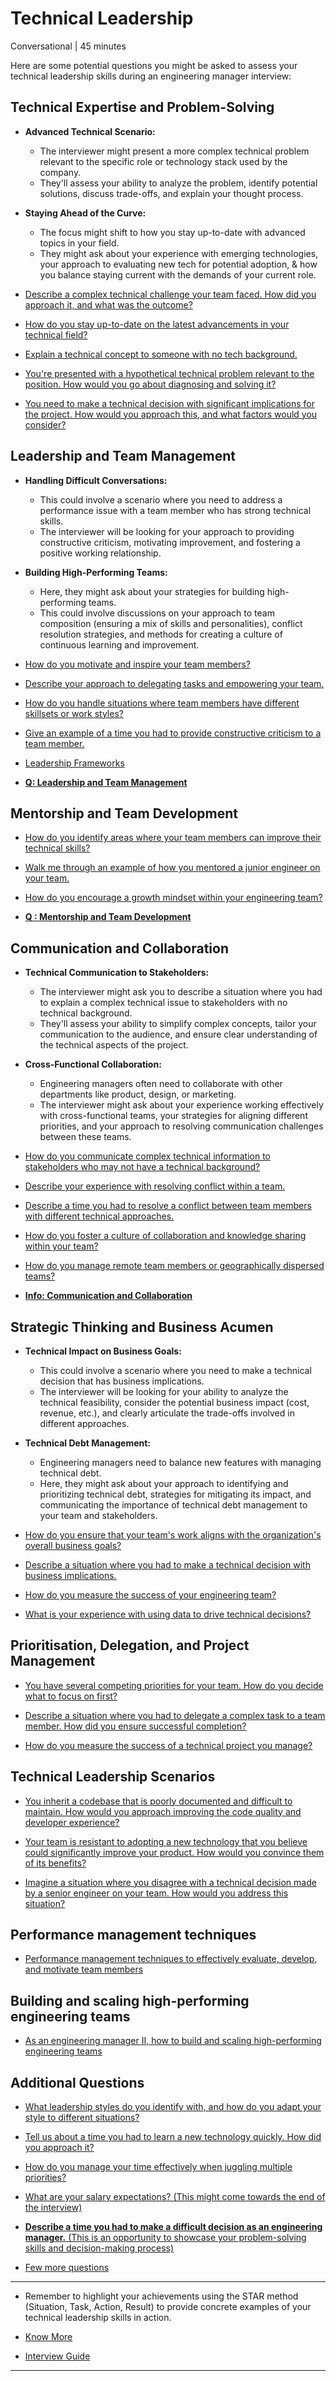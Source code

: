 # Technical Leadership

Conversational | 45 minutes

Here are some potential questions you might be asked to assess your technical leadership skills during an engineering manager interview:

## **Technical Expertise and Problem-Solving** ##

- **Advanced Technical Scenario:**
    - The interviewer might present a more complex technical problem relevant to the specific role or technology stack used by the company.
    - They'll assess your ability to analyze the problem, identify potential solutions, discuss trade-offs, and explain your thought process.
- **Staying Ahead of the Curve:**
    - The focus might shift to how you stay up-to-date with advanced topics in your field.
    - They might ask about your experience with emerging technologies, your approach to evaluating new tech for potential adoption, & how you balance staying current with the demands of your current role.

- [Describe a complex technical challenge your team faced. How did you approach it, and what was the outcome?](https://github.com/swapnull-in/technical-leadership-interview/blob/main/Technical%20Expertise%20and%20Problem-Solving/Describe_a_complex_technical_challenge_your_team_faced._how_did_you_approach_it_and_what_was_the_outcome.pdf)

- [How do you stay up-to-date on the latest advancements in your technical field?](https://github.com/swapnull-in/technical-leadership-interview/blob/main/Technical%20Expertise%20and%20Problem-Solving/How_do_you_stay_up-to-date_on_the_latest_advancements_in_your_technical_field.pdf)

- [Explain a technical concept to someone with no tech background.](https://github.com/swapnull-in/technical-leadership-interview/blob/main/Technical%20Expertise%20and%20Problem-Solving/Explain_a_technical_concept_to_someone_with_no_tech_background..pdf)

- [You're presented with a hypothetical technical problem relevant to the position. How would you go about diagnosing and solving it?](https://github.com/swapnull-in/technical-leadership-interview/blob/main/Technical%20Expertise%20and%20Problem-Solving/Youre_presented_with_a_hypothetical_technical_problem_relevant_to_the_position._how_would_you_go_about_diagnosing_and_solving_it.pdf)

- [You need to make a technical decision with significant implications for the project. How would you approach this, and what factors would you consider?](https://github.com/swapnull-in/technical-leadership-interview/blob/main/Technical%20Expertise%20and%20Problem-Solving/You_need_to_make_a_technical_decision_with_significant_implications_for_the_project._how_would_you_approach_this_and_what_factors_would_you_consider.pdf)

## **Leadership and Team Management** ## 

- **Handling Difficult Conversations:**
    - This could involve a scenario where you need to address a performance issue with a team member who has strong technical skills.
    - The interviewer will be looking for your approach to providing constructive criticism, motivating improvement, and fostering a positive working relationship.
- **Building High-Performing Teams:**
    - Here, they might ask about your strategies for building high-performing teams.
    - This could involve discussions on your approach to team composition (ensuring a mix of skills and personalities), conflict resolution strategies, and methods for creating a culture of continuous learning and improvement.

- [How do you motivate and inspire your team members?](https://www.notion.so/How-do-you-motivate-and-inspire-your-team-members-bd60bef80fed441588d40cda52e83837?pvs=21)

- [Describe your approach to delegating tasks and empowering your team.](https://www.notion.so/Describe-your-approach-to-delegating-tasks-and-empowering-your-team-81a5d9a74f8f4646b3a124721f01ddad?pvs=21)

- [How do you handle situations where team members have different skillsets or work styles?](https://www.notion.so/How-do-you-handle-situations-where-team-members-have-different-skillsets-or-work-styles-6c9f8cf73d6b41389e401d3c2f282718?pvs=21)

- [Give an example of a time you had to provide constructive criticism to a team member.](https://www.notion.so/Give-an-example-of-a-time-you-had-to-provide-constructive-criticism-to-a-team-member-94bc457ebd6f40d2a6c196c92a932bd2?pvs=21)

- [Leadership Frameworks ](https://www.notion.so/Leadership-Frameworks-1ea08ef9eb914e948d8b43ceea218dbb?pvs=21)

- [**Q: Leadership and Team Management**](https://www.notion.so/Q-Leadership-and-Team-Management-23c9a3283ed747d29a331f3095bdf0fc?pvs=21)

## **Mentorship and Team Development** ## 

- [How do you identify areas where your team members can improve their technical skills?](https://www.notion.so/How-do-you-identify-areas-where-your-team-members-can-improve-their-technical-skills-3550f9e88e9c4cb4a7d461e72bbd75f7?pvs=21)

- [Walk me through an example of how you mentored a junior engineer on your team.](https://www.notion.so/Walk-me-through-an-example-of-how-you-mentored-a-junior-engineer-on-your-team-e9dca7c5d591460c8a778f5a2f77cf95?pvs=21)

- [How do you encourage a growth mindset within your engineering team?](https://www.notion.so/How-do-you-encourage-a-growth-mindset-within-your-engineering-team-635eaff70c6c46a8afdecb312d3a6fa4?pvs=21)

- [**Q : Mentorship and Team Development**](https://www.notion.so/Q-Mentorship-and-Team-Development-57028c2c9c7444c5949ed55e90ffb101?pvs=21)

## **Communication and Collaboration** ## 

- **Technical Communication to Stakeholders:**
    - The interviewer might ask you to describe a situation where you had to explain a complex technical issue to stakeholders with no technical background.
    - They'll assess your ability to simplify complex concepts, tailor your communication to the audience, and ensure clear understanding of the technical aspects of the project.
- **Cross-Functional Collaboration:**
    - Engineering managers often need to collaborate with other departments like product, design, or marketing.
    - The interviewer might ask about your experience working effectively with cross-functional teams, your strategies for aligning different priorities, and your approach to resolving communication challenges between these teams.

- [How do you communicate complex technical information to stakeholders who may not have a technical background?](https://www.notion.so/How-do-you-communicate-complex-technical-information-to-stakeholders-who-may-not-have-a-technical-ba-ed75078b41d542afae290accc7d38a2f?pvs=21)

- [Describe your experience with resolving conflict within a team.](https://www.notion.so/Describe-your-experience-with-resolving-conflict-within-a-team-670e566b93d54624bcae22d48000b150?pvs=21)

- [Describe a time you had to resolve a conflict between team members with different technical approaches.](https://www.notion.so/Describe-a-time-you-had-to-resolve-a-conflict-between-team-members-with-different-technical-approach-89cae6d731694d17bde31857024939d4?pvs=21)

- [How do you foster a culture of collaboration and knowledge sharing within your team?](https://www.notion.so/How-do-you-foster-a-culture-of-collaboration-and-knowledge-sharing-within-your-team-151b362698b9448ab4672b3c4bc18253?pvs=21)

- [How do you manage remote team members or geographically dispersed teams?](https://www.notion.so/How-do-you-manage-remote-team-members-or-geographically-dispersed-teams-ea1bca00b61449928c2e7ce305f7dc4f?pvs=21)

- [**Info: Communication and Collaboration**](https://www.notion.so/Info-Communication-and-Collaboration-e6a0c9676c124ac48bda79822fb2bafa?pvs=21)

## **Strategic Thinking and Business Acumen** ## 

- **Technical Impact on Business Goals:**
    - This could involve a scenario where you need to make a technical decision that has business implications.
    - The interviewer will be looking for your ability to analyze the technical feasibility, consider the potential business impact (cost, revenue, etc.), and clearly articulate the trade-offs involved in different approaches.
- **Technical Debt Management:**
    - Engineering managers need to balance new features with managing technical debt.
    - Here, they might ask about your approach to identifying and prioritizing technical debt, strategies for mitigating its impact, and communicating the importance of technical debt management to your team and stakeholders.

- [How do you ensure that your team's work aligns with the organization's overall business goals?](https://www.notion.so/How-do-you-ensure-that-your-team-s-work-aligns-with-the-organization-s-overall-business-goals-15449204ff544cf29cce6c94f950a335?pvs=21)

- [Describe a situation where you had to make a technical decision with business implications.](https://www.notion.so/Describe-a-situation-where-you-had-to-make-a-technical-decision-with-business-implications-173d53e59408411b8420780e8ed53ed4?pvs=21)

- [How do you measure the success of your engineering team?](https://www.notion.so/How-do-you-measure-the-success-of-your-engineering-team-32dd3808b6ae44aca07021f3e46cbd1f?pvs=21)

- [What is your experience with using data to drive technical decisions?](https://www.notion.so/What-is-your-experience-with-using-data-to-drive-technical-decisions-eac6e5350236445489779f85b47dc404?pvs=21)

## **Prioritisation, Delegation, and Project Management** ## 

- [You have several competing priorities for your team. How do you decide what to focus on first?](https://www.notion.so/You-have-several-competing-priorities-for-your-team-How-do-you-decide-what-to-focus-on-first-6c3797dcc20243e880027d060b52564e?pvs=21)

- [Describe a situation where you had to delegate a complex task to a team member. How did you ensure successful completion?](https://www.notion.so/Describe-a-situation-where-you-had-to-delegate-a-complex-task-to-a-team-member-How-did-you-ensure-s-505aede332194d4b9b518f742f5a50a8?pvs=21)

- [How do you measure the success of a technical project you manage?](https://www.notion.so/How-do-you-measure-the-success-of-a-technical-project-you-manage-1ec7e7ab7e474a9a9773cc28b83c1c4b?pvs=21)

## **Technical Leadership Scenarios** ## 

- [You inherit a codebase that is poorly documented and difficult to maintain. How would you approach improving the code quality and developer experience?](https://www.notion.so/You-inherit-a-codebase-that-is-poorly-documented-and-difficult-to-maintain-How-would-you-approach-i-c62669f836de40eb968e41f7cb0cdf44?pvs=21)

 - [Your team is resistant to adopting a new technology that you believe could significantly improve your product. How would you convince them of its benefits?](https://www.notion.so/Your-team-is-resistant-to-adopting-a-new-technology-that-you-believe-could-significantly-improve-you-777fa3030b6f4e54bde7620a8e1612c8?pvs=21)

 - [Imagine a situation where you disagree with a technical decision made by a senior engineer on your team. How would you address this situation?](https://www.notion.so/Imagine-a-situation-where-you-disagree-with-a-technical-decision-made-by-a-senior-engineer-on-your-t-96051e0fadeb42a09df2cfde027ed2be?pvs=21)

## **Performance management techniques** ## 

- [Performance management techniques to effectively evaluate, develop, and motivate team members ](https://www.notion.so/Performance-management-techniques-to-effectively-evaluate-develop-and-motivate-team-members-32bac0e75adb41e38c8b34536946f55e?pvs=21)

## **Building and scaling high-performing engineering teams** ## 

- [As an engineering manager II, how to build and scaling high-performing engineering teams ](https://www.notion.so/As-an-engineering-manager-II-how-to-build-and-scaling-high-performing-engineering-teams-c9282eeace0a471bbb2c8ba091170f80?pvs=21)

## **Additional Questions** ## 

- [What leadership styles do you identify with, and how do you adapt your style to different situations?](https://www.notion.so/What-leadership-styles-do-you-identify-with-and-how-do-you-adapt-your-style-to-different-situations-8454f2c63cbf4beb8926267ff0538558?pvs=21)

- [Tell us about a time you had to learn a new technology quickly. How did you approach it?](https://www.notion.so/Tell-us-about-a-time-you-had-to-learn-a-new-technology-quickly-How-did-you-approach-it-2553619fdd4f4e94b4d8212415b313c9?pvs=21)

- [How do you manage your time effectively when juggling multiple priorities?](https://www.notion.so/How-do-you-manage-your-time-effectively-when-juggling-multiple-priorities-61a1cf2a21dc46618b5b97aecfa6401e?pvs=21)

- [What are your salary expectations? (This might come towards the end of the interview)](https://www.notion.so/What-are-your-salary-expectations-This-might-come-towards-the-end-of-the-interview-e4f20155b32a41799da4c43c2e201d22?pvs=21)

- [**Describe a time you had to make a difficult decision as an engineering manager.** (This is an opportunity to showcase your problem-solving skills and decision-making process)](https://www.notion.so/Describe-a-time-you-had-to-make-a-difficult-decision-as-an-engineering-manager-This-is-an-opportun-98802d9567534736bc383fad37d5bde2?pvs=21)

- [Few more questions](https://www.notion.so/Few-more-questions-744818f8ba2e4c5796b59dcc94f41e24?pvs=21)

---

- Remember to  highlight your achievements using the STAR method (Situation, Task, Action, Result)  to  provide concrete examples of your technical leadership skills in action.

- [Know More](https://www.notion.so/Know-More-cbde4f7d146542d08f455438f00144dc?pvs=21)

- [Interview Guide](https://www.notion.so/Interview-Guide-b31c09b5db1641b981f9736eaf454a9c?pvs=21)

---
